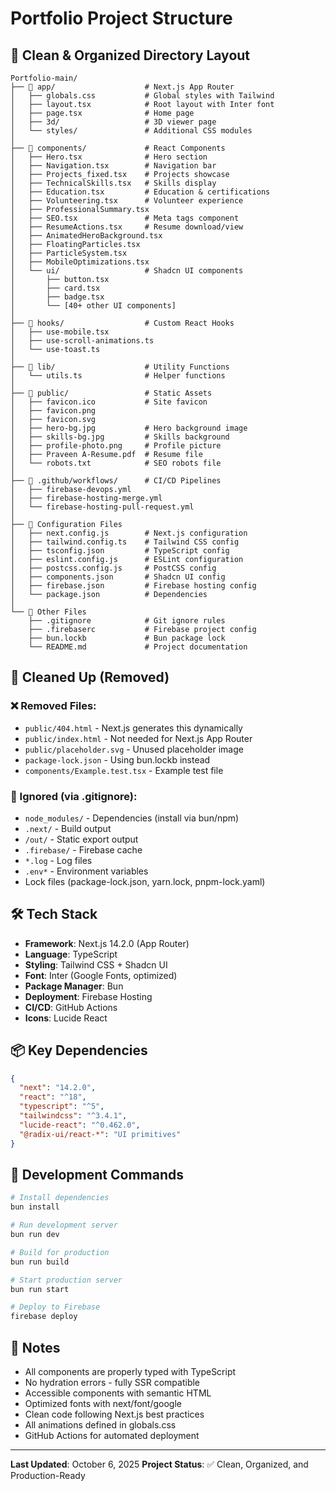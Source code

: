 # Portfolio Project Structure

## 📁 Clean & Organized Directory Layout

```
Portfolio-main/
├── 📂 app/                    # Next.js App Router
│   ├── globals.css           # Global styles with Tailwind
│   ├── layout.tsx            # Root layout with Inter font
│   ├── page.tsx              # Home page
│   ├── 3d/                   # 3D viewer page
│   └── styles/               # Additional CSS modules
│
├── 📂 components/             # React Components
│   ├── Hero.tsx              # Hero section
│   ├── Navigation.tsx        # Navigation bar
│   ├── Projects_fixed.tsx    # Projects showcase
│   ├── TechnicalSkills.tsx   # Skills display
│   ├── Education.tsx         # Education & certifications
│   ├── Volunteering.tsx      # Volunteer experience
│   ├── ProfessionalSummary.tsx
│   ├── SEO.tsx               # Meta tags component
│   ├── ResumeActions.tsx     # Resume download/view
│   ├── AnimatedHeroBackground.tsx
│   ├── FloatingParticles.tsx
│   ├── ParticleSystem.tsx
│   ├── MobileOptimizations.tsx
│   └── ui/                   # Shadcn UI components
│       ├── button.tsx
│       ├── card.tsx
│       ├── badge.tsx
│       └── [40+ other UI components]
│
├── 📂 hooks/                  # Custom React Hooks
│   ├── use-mobile.tsx
│   ├── use-scroll-animations.ts
│   └── use-toast.ts
│
├── 📂 lib/                    # Utility Functions
│   └── utils.ts              # Helper functions
│
├── 📂 public/                 # Static Assets
│   ├── favicon.ico           # Site favicon
│   ├── favicon.png
│   ├── favicon.svg
│   ├── hero-bg.jpg           # Hero background image
│   ├── skills-bg.jpg         # Skills background
│   ├── profile-photo.png     # Profile picture
│   ├── Praveen A-Resume.pdf  # Resume file
│   └── robots.txt            # SEO robots file
│
├── 📂 .github/workflows/      # CI/CD Pipelines
│   ├── firebase-devops.yml
│   ├── firebase-hosting-merge.yml
│   └── firebase-hosting-pull-request.yml
│
├── 📄 Configuration Files
│   ├── next.config.js        # Next.js configuration
│   ├── tailwind.config.ts    # Tailwind CSS config
│   ├── tsconfig.json         # TypeScript config
│   ├── eslint.config.js      # ESLint configuration
│   ├── postcss.config.js     # PostCSS config
│   ├── components.json       # Shadcn UI config
│   ├── firebase.json         # Firebase hosting config
│   └── package.json          # Dependencies
│
└── 📄 Other Files
    ├── .gitignore            # Git ignore rules
    ├── .firebaserc           # Firebase project config
    ├── bun.lockb             # Bun package lock
    └── README.md             # Project documentation
```

## 🧹 Cleaned Up (Removed)

### ❌ Removed Files:
- `public/404.html` - Next.js generates this dynamically
- `public/index.html` - Not needed for Next.js App Router
- `public/placeholder.svg` - Unused placeholder image
- `package-lock.json` - Using bun.lockb instead
- `components/Example.test.tsx` - Example test file

### 🚫 Ignored (via .gitignore):
- `node_modules/` - Dependencies (install via bun/npm)
- `.next/` - Build output
- `/out/` - Static export output
- `.firebase/` - Firebase cache
- `*.log` - Log files
- `.env*` - Environment variables
- Lock files (package-lock.json, yarn.lock, pnpm-lock.yaml)

## 🛠 Tech Stack

- **Framework**: Next.js 14.2.0 (App Router)
- **Language**: TypeScript
- **Styling**: Tailwind CSS + Shadcn UI
- **Font**: Inter (Google Fonts, optimized)
- **Package Manager**: Bun
- **Deployment**: Firebase Hosting
- **CI/CD**: GitHub Actions
- **Icons**: Lucide React

## 📦 Key Dependencies

```json
{
  "next": "14.2.0",
  "react": "^18",
  "typescript": "^5",
  "tailwindcss": "^3.4.1",
  "lucide-react": "^0.462.0",
  "@radix-ui/react-*": "UI primitives"
}
```

## 🚀 Development Commands

```bash
# Install dependencies
bun install

# Run development server
bun run dev

# Build for production
bun run build

# Start production server
bun run start

# Deploy to Firebase
firebase deploy
```

## 📝 Notes

- All components are properly typed with TypeScript
- No hydration errors - fully SSR compatible
- Accessible components with semantic HTML
- Optimized fonts with next/font/google
- Clean code following Next.js best practices
- All animations defined in globals.css
- GitHub Actions for automated deployment

---

**Last Updated**: October 6, 2025
**Project Status**: ✅ Clean, Organized, and Production-Ready
